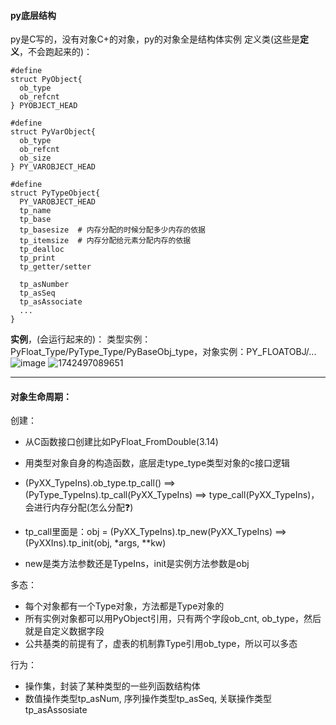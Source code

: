 #### py底层结构
py是C写的，没有对象C+的对象，py的对象全是结构体实例
定义类(这些是**定义**，不会跑起来的)：
```
#define 
struct PyObject{
  ob_type
  ob_refcnt
} PYOBJECT_HEAD

#define 
struct PyVarObject{
  ob_type
  ob_refcnt
  ob_size
} PY_VAROBJECT_HEAD

#define
struct PyTypeObject{
  PY_VAROBJECT_HEAD
  tp_name
  tp_base
  tp_basesize  # 内存分配的时候分配多少内存的依据
  tp_itemsize  # 内存分配给元素分配内存的依据
  tp_dealloc
  tp_print
  tp_getter/setter

  tp_asNumber
  tp_asSeq
  tp_asAssociate
  ...
}
````
**实例**，(会运行起来的)：
类型实例：PyFloat_Type/PyType_Type/PyBaseObj_type，对象实例：PY_FLOATOBJ/...
![image](https://github.com/user-attachments/assets/3b7e97eb-12fd-4896-8d89-96ace15463af)
![1742497089651](https://github.com/user-attachments/assets/6c1ee405-1a92-45e9-b68d-ea31c3953e9d)

---
#### 对象生命周期：
创建：
  - 从C函数接口创建比如PyFloat_FromDouble(3.14)
    
  - 用类型对象自身的构造函数，底层走type_type类型对象的c接口逻辑
  - (PyXX_TypeIns).ob_type.tp_call() ==> (PyType_TypeIns).tp_call(PyXX_TypeIns) ==> type_call(PyXX_TypeIns)，会进行内存分配(怎么分配❓)
  - tp_call里面是：obj = (PyXX_TypeIns).tp_new(PyXX_TypeIns) ==> (PyXXIns).tp_init(obj, *args, **kw)
  - new是类方法参数还是TypeIns，init是实例方法参数是obj

多态：
  - 每个对象都有一个Type对象，方法都是Type对象的
  - 所有实例对象都可以用PyObject引用，只有两个字段ob_cnt, ob_type，然后就是自定义数据字段
  - 公共基类的前提有了，虚表的机制靠Type引用ob_type，所以可以多态

行为：
  - 操作集，封装了某种类型的一些列函数结构体
  - 数值操作类型tp_asNum, 序列操作类型tp_asSeq, 关联操作类型tp_asAssosiate
